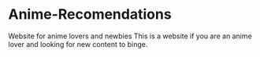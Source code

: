 # Anime-Recomendations
Website for anime lovers and newbies
This is a website if you are an anime lover and looking for new content to binge. 
